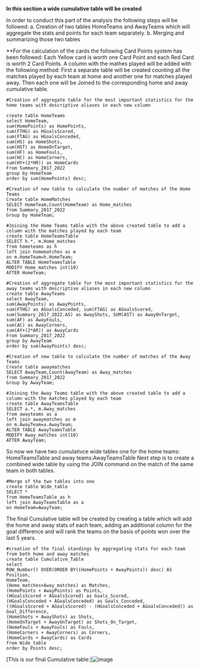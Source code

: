 **In this section a wide cumulative table will be created**

In order to conduct this part of the analysis the following steps will be followed:
a. Creation of two tables HomeTeams and AwayTeams which will aggregate the stats and points for each team separately.
b. Merging and summarizing those two tables 

**For the calculation of the cards the following Card Points system has been followed: Each Yellow card is worth one Card Point and each Red Card is worth 2 Card Points. A column with the mathes played will be added with the following method: First a separate table will be created counting all the matches played by each team at home and another one for matches played away. Then each one will be Joined to the corresponding home and away cumulative table.
```
#Creation of aggregate table for the most important statistics for the home teams with descriptive aliases in each new column

create table HomeTeams
select HomeTeam,
sum(HomePoints) as HomePoints, 
sum(FTHG) as HGoalsScored,
sum(FTAG) as HGoalsConceded, 
sum(HS) as HomeShots, 
sum(HST) as HomeOnTarget, 
sum(HF) as HomeFouls,
sum(HC) as HomeCorners,
sum(HY+(2*HR)) as HomeCards
From Summary_2017_2022
group by HomeTeam
order by sum(HomePoints) desc;

#Creation of new table to calculate the number of matches of the Home Teams
Create table HomeMatches
SELECT HomeTeam,Count(HomeTeam) as Home_matches
from Summary_2017_2022
Group by HomeTeam;

#Joining the Home Teams table with the above created table to add a column with the matches played by each team
create table HomeTeamsTable
SELECT h.*, m.Home_matches
from hometeams as h
left join homematches as m
on m.HomeTeam=h.HomeTeam;
ALTER TABLE HomeTeamsTable
MODIFY Home_matches int(10)
AFTER HomeTeam;

#Creation of aggregate table for the most important statistics for the away teams with descriptive aliases in each new column
create table AwayTeams
select AwayTeam, 
sum(AwayPoints) as AwayPoints, 
sum(FTHG) as AGoalsConceded, sum(FTAG) as AGoalsScored, 
sum(Summary_2017_2022.AS) as AwayShots, SUM(AST) as AwayOnTarget, 
sum(AF) as AwayFouls,
sum(AC) as AwayCorners,
sum(AY+(2*AR)) as AwayCards
From Summary_2017_2022
group by AwayTeam
order by sum(AwayPoints) desc;

#Creation of new table to calculate the number of matches of the Away Teams
Create table awaymatches
SELECT AwayTeam,Count(AwayTeam) as Away_matches
from Summary_2017_2022
Group by AwayTeam;

#Joining the Away Teams table with the above created table to add a column with the matches played by each team
create table AwayTeamsTable
SELECT a.*, m.Away_matches
from awayteams as a
left join awaymatches as m
on m.AwayTeam=a.AwayTeam;
ALTER TABLE AwayTeamsTable
MODIFY Away_matches int(10)
AFTER AwayTeam;
```
So now we have two cumulativce wide tables one for the home teams: HomeTeamsTable and away teams:AwayTeamsTable
Next step is to create a combined wide table by using the JOIN command on the match of the same team in both tables.

```
#Merge of the two tables into one
create table Wide_table
SELECT *
from HomeTeamsTable as h
left join AwayTeamsTable as a
on HomeTeam=AwayTeam;
```

The final Cumulative table will be created by creating a table which will add the home and away stats of each team, adding an additional column for the goal difference and will rank the teams on the basis of points won over the last 5 years.

```
#creation of the final standings by aggregating stats for each team from both home and away matches
create table Cumulative_Table
select 
ROW_Number() OVER(ORDER BY((HomePoints + AwayPoints)) desc) AS Position,
HomeTeam, 
(Home_matches+Away_matches) as Matches,
(HomePoints + AwayPoints) as Points,
(HGoalsScored + AGoalsScored) as Goals_Scored,
(HGoalsConceded + AGoalsConceded) as Goals_Conceded,
((HGoalsScored + AGoalsScored) - (HGoalsConceded + AGoalsConceded)) as Goal_Difference,
(HomeShots + AwayShots) as Shots,
(HomeOnTarget + AwayOnTarget) as Shots_On_Target,
(HomeFouls + AwayFouls) as Fouls,
(HomeCorners + AwayCorners) as Corners,
(HomeCards + AwayCards) as Cards
from Wide_table
order by Points desc;
```
[This is our final Cumulative table:]![image](https://user-images.githubusercontent.com/69303154/206860213-cad96bb4-3249-42b4-9fb9-62eb8ab2de7e.png)
